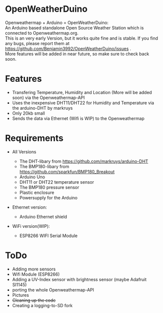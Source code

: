 # OpenWeatherDuino
Openweathermap + Arduino = OpenWeatherDuino: <br>
An Arduino based standalone Open Source Weather Station which is connected to Openweathermap.org.<br>
This is an very early Version, but it works quite fine and is stable. If you find any bugs, please report them at https://github.com/Benjamin3992/OpenWeatherDuino/issues .<br>
More features will be added in near future, so make sure to check back soon.

# Features
  - Transfering Temperature, Humidity and Location (More will be added soon) via the Openweathermap-API 
  - Uses the inexpensive DHT11/DHT22 for Humidity and Temperature via the arduino-DHT by markruys
  - Only 20kb small
  - Sends the data via Ethernet (Wifi is WIP) to the Openweathermap

# Requirements
- All Versions
  - The DHT-libary from https://github.com/markruys/arduino-DHT
  - The BMP180-libary from https://github.com/sparkfun/BMP180_Breakout
  - Arduino Uno 
  - DHT11 or DHT22 temperature sensor
  - The BMP180 pressure sensor
  - Plastic enclosure
  - Powersupply for the Arduino

- Ethernet version:
  - Arduino Ethernet shield

- WiFi version(WIP):
  - ESP8266 WIFI Serial Module

# ToDo
  - Adding more sensors
  - Wifi Module (ESP8266)
  - Adding a UV-Index sensor with brightness sensor (maybe Adafruit SI1145)
  - porting the whole Openweathermap-API
  - Pictures
  - ~~Cleaning up the code~~
  - Creating a logging-to-SD fork
